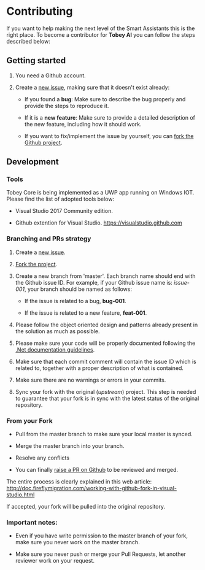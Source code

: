 # Contributing

If you want to help making the next level of the Smart Assistants this is the right place.
To become a contributor for **Tobey AI** you can follow the steps described below:

## Getting started

1.  You need a Github account.
2.  Create a [new issue](https://github.com/Tobey-AI/tobey-core/issues), making sure that it doesn't exist already:

    - If you found a **bug**: Make sure to describe the bug properly and provide the steps to reproduce it.

    - If it is a **new feature**: Make sure to provide a detailed description of the new feature, including how it should work. 

    - If you want to fix/implement the issue by yourself, you can [fork the Github project](https://help.github.com/articles/fork-a-repo/).

## Development

### Tools

Tobey Core is being implemented as a UWP app running on Windows IOT. 
Please find the list of adopted tools below:

- Visual Studio 2017 Community edition.

- Github extention for Visual Studio. https://visualstudio.github.com

### Branching and PRs strategy

1.  Create a [new issue](https://github.com/Tobey-AI/tobey-core/issues).

2.  [Fork the project](https://help.github.com/articles/fork-a-repo/).

3.  Create a new branch from 'master'. Each branch name should end with the Github issue ID. For example, if your Github issue name is: *issue-001*, your branch should be named as follows:

    - If the issue is related to a bug, **bug-001**.
    
    - If the issue is related to a new feature, **feat-001**.

4.  Please follow the object oriented design and patterns already present in the solution as much as possible.

5.  Please make sure your code will be properly documented following the [.Net documentation guidelines](https://docs.microsoft.com/en-us/dotnet/csharp/programming-guide/xmldoc/recommended-tags-for-documentation-comments).

6.  Make sure that each commit comment will contain the issue ID which is related to, together with a proper description of what is contained.

7.  Make sure there are no warnings or errors in your commits.

8.  Sync your fork with the original (*upstream*) project. This step is needed to guarantee that your fork is in sync with the latest status of the original repository.

### From your Fork

   - Pull from the master branch to make sure your local master is synced.

   - Merge the master branch into your branch.

   - Resolve any conflicts

   - You can finally [raise a PR on Github](https://help.github.com/articles/about-pull-requests/) to be reviewed and merged. 

The entire process is clearly explained in this web article:<br/>
http://doc.fireflymigration.com/working-with-github-fork-in-visual-studio.html

If accepted, your fork will be pulled into the original repository. 



### Important notes:
- Even if you have write permission to the master branch of your fork, make sure you never work on the master branch.

- Make sure you never push or merge your Pull Requests, let another reviewer work on your request.
